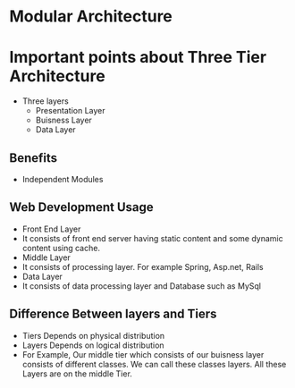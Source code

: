 # Modular Architecture 
# Important points about Three Tier Architecture
 - Three layers 
   - Presentation Layer
   - Buisness Layer
   - Data Layer

## Benefits
  - Independent Modules

## Web Development Usage
 - Front End Layer
  - It consists of front end server having static content and some dynamic content using cache. 
 - Middle Layer
  - It consists of processing layer. For example Spring, Asp.net, Rails
 - Data Layer 
  - It consists of data processing layer and Database such as MySql
  
## Difference Between layers and Tiers
- Tiers Depends on physical distribution
- Layers Depends on logical distribution
 - For Example, Our middle tier which consists of our buisness layer consists of different classes. We can call these classes layers. All these Layers are on the middle Tier.
